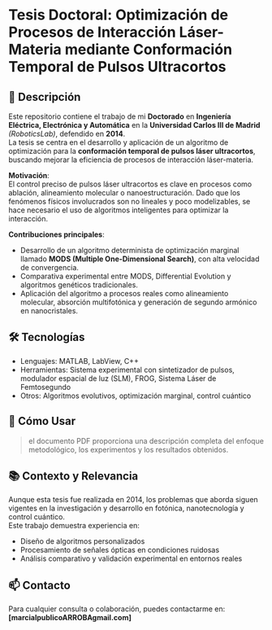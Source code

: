 # Tesis Doctoral: Optimización de Procesos de Interacción Láser-Materia mediante Conformación Temporal de Pulsos Ultracortos

## 📝 Descripción

Este repositorio contiene el trabajo de mi **Doctorado** en **Ingeniería Eléctrica, Electrónica y Automática** en la **Universidad Carlos III de Madrid** _(RoboticsLab)_, defendido en **2014**.  
La tesis se centra en el desarrollo y aplicación de un algoritmo de optimización para la **conformación temporal de pulsos láser ultracortos**, buscando mejorar la eficiencia de procesos de interacción láser-materia.

**Motivación**:  
El control preciso de pulsos láser ultracortos es clave en procesos como ablación, alineamiento molecular o nanoestructuración. Dado que los fenómenos físicos involucrados son no lineales y poco modelizables, se hace necesario el uso de algoritmos inteligentes para optimizar la interacción.

**Contribuciones principales**:

- Desarrollo de un algoritmo determinista de optimización marginal llamado **MODS (Multiple One-Dimensional Search)**, con alta velocidad de convergencia.
- Comparativa experimental entre MODS, Differential Evolution y algoritmos genéticos tradicionales.
- Aplicación del algoritmo a procesos reales como alineamiento molecular, absorción multifotónica y generación de segundo armónico en nanocristales.

## 🛠 Tecnologías

- Lenguajes: MATLAB, LabView, C++
- Herramientas: Sistema experimental con sintetizador de pulsos, modulador espacial de luz (SLM), FROG, Sistema Láser de Femtosegundo
- Otros: Algoritmos evolutivos, optimización marginal, control cuántico


## 🚀 Cómo Usar

>  el documento PDF proporciona una descripción completa del enfoque metodológico, los experimentos y los resultados obtenidos.


## 📚 Contexto y Relevancia

Aunque esta tesis fue realizada en 2014, los problemas que aborda siguen vigentes en la investigación y desarrollo en fotónica, nanotecnología y control cuántico.  
Este trabajo demuestra experiencia en:

- Diseño de algoritmos personalizados
- Procesamiento de señales ópticas en condiciones ruidosas
- Análisis comparativo y validación experimental en entornos reales

## 📫 Contacto

Para cualquier consulta o colaboración, puedes contactarme en: **[marcialpublicoARROBAgmail.com]**  
